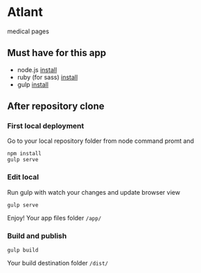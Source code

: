 # Atlant
medical pages

## Must have for this app
* node.js [install](https://nodejs.org/en/download/)
* ruby (for sass) [install](https://www.ruby-lang.org/en/downloads/)
* gulp [install](https://www.npmjs.com/package/gulp)

## After repository clone

### First local deployment
Go to your local repository folder from node command promt and
```terminal
npm install
gulp serve
```

### Edit local
Run gulp with watch your changes and update browser view 
```terminal
gulp serve
```
Enjoy! Your app files folder `/app/`

### Build and publish
```terminal
gulp build
```
Your build destination folder `/dist/`
